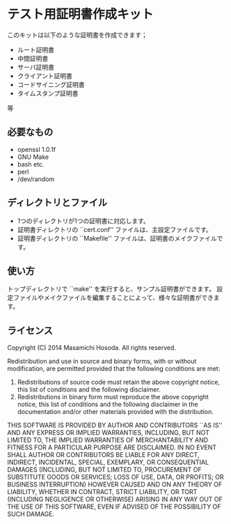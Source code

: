 <!-- -*- coding: utf-8 -*- -->
# テスト用証明書作成キット

このキットは以下のような証明書を作成できます；

- ルート証明書
- 中間証明書
- サーバ証明書
- クライアント証明書
- コードサイニング証明書
- タイムスタンプ証明書

等

## 必要なもの

- openssl 1.0.1f
- GNU Make
- bash etc.
- perl
- /dev/random

## ディレクトリとファイル

- 1つのディレクトリが1つの証明書に対応します。
- 証明書ディレクトリの ``cert.conf'' ファイルは、主設定ファイルです。
- 証明書ディレクトリの ``Makefile'' ファイルは、証明書のメイクファイルです。

## 使い方

トップディレクトリで ``make'' を実行すると、サンプル証明書ができます。
設定ファイルやメイクファイルを編集することによって、様々な証明書ができます。

## ライセンス

Copyright (C) 2014 Masamichi Hosoda. All rights reserved.

Redistribution and use in source and binary forms, with or without
modification, are permitted provided that the following conditions
are met:

1. Redistributions of source code must retain the above copyright
   notice, this list of conditions and the following disclaimer.
2. Redistributions in binary form must reproduce the above copyright
   notice, this list of conditions and the following disclaimer in the
   documentation and/or other materials provided with the distribution.

THIS SOFTWARE IS PROVIDED BY AUTHOR AND CONTRIBUTORS ``AS IS'' AND
ANY EXPRESS OR IMPLIED WARRANTIES, INCLUDING, BUT NOT LIMITED TO, THE
IMPLIED WARRANTIES OF MERCHANTABILITY AND FITNESS FOR A PARTICULAR PURPOSE
ARE DISCLAIMED.  IN NO EVENT SHALL AUTHOR OR CONTRIBUTORS BE LIABLE
FOR ANY DIRECT, INDIRECT, INCIDENTAL, SPECIAL, EXEMPLARY, OR CONSEQUENTIAL
DAMAGES (INCLUDING, BUT NOT LIMITED TO, PROCUREMENT OF SUBSTITUTE GOODS
OR SERVICES; LOSS OF USE, DATA, OR PROFITS; OR BUSINESS INTERRUPTION)
HOWEVER CAUSED AND ON ANY THEORY OF LIABILITY, WHETHER IN CONTRACT, STRICT
LIABILITY, OR TORT (INCLUDING NEGLIGENCE OR OTHERWISE) ARISING IN ANY WAY
OUT OF THE USE OF THIS SOFTWARE, EVEN IF ADVISED OF THE POSSIBILITY OF
SUCH DAMAGE.
